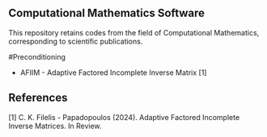 ## Computational Mathematics Software

This repository retains codes from the field of Computational Mathematics, corresponding to scientific publications.

#Preconditioning
- AFIIM - Adaptive Factored Incomplete Inverse Matrix [1]




## References
[1] C. K. Filelis - Papadopoulos (2024). Adaptive Factored Incomplete Inverse Matrices. In Review.

